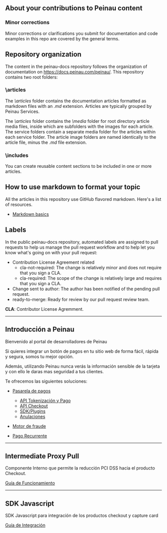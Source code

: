 ## About your contributions to Peinau content

### Minor corrections
Minor corrections or clarifications you submit for documentation and code examples in this repo are covered by the general terms.


## Repository organization
The content in the peinau-docs repository follows the organization of documentation on https://docs.peinau.com/peinau/. This repository contains two root folders:

### \articles
The *\articles* folder contains the documentation articles formatted as markdown files with an *.md* extension. Articles are typically grouped by Peinau Services.

The *\articles* folder contains the *\media* folder for root directory article media files, inside which are subfolders with the images for each article.  The service folders contain a separate media folder for the articles within each service folder. The article image folders are named identically to the article file, minus the *.md* file extension.

### \includes
You can create reusable content sections to be included in one or more articles. 

## How to use markdown to format your topic
All the articles in this repository use GitHub flavored markdown.  Here's a list of resources.

* [Markdown basics](https://help.github.com/articles/markdown-basics/)


## Labels
In the public peinau-docs repository, automated labels are assigned to pull requests to help us manage the pull request workflow and to help let you know what's going on with your pull request:

* Contribution License Agreement related
  * cla-not-required: The change is relatively minor and does not require that you sign a CLA.
  * cla-required: The scope of the change is relatively large and requires that you sign a CLA.
* Change sent to author: The author has been notified of the pending pull request.
* ready-to-merge: Ready for review by our pull request review team.

**CLA**: Contributor License Agremment.

----
## Introducción a Peinau

Bienvenido al portal de desarrolladores de Peinau

Si quieres integrar un botón de pagos en tu sitio web de forma fácil, rápida y segura, somos tu mejor opción.

Además, utilizando Peinau nunca verás la información sensible de la tarjeta y con ello le daras mas seguridad a tus clientes.

Te ofrecemos las siguientes soluciones:

- [Pasarela de pagos](Articulos/Pasarela-de-pagos.md)
  - [API Tokenización y Pago](Articulos/Api-tokenizacion-pago.md)
  - [API Checkout](Articulos/Api-checkout.md)
  - [SDK/Plugins](Articulos/Sdk-plugins.md)
  - [Anulaciones](Articulos/Anulaciones.md)

- [Motor de fraude](Articulos/Motor-de-fraude.md)
- [Pago Recurrente](Articulos/Pago-recurrente.md)

----
## Intermediate Proxy Pull

Componente Interno que permite la reducción PCI DSS hacia el producto Checkout.

[Guía de Funcionamiento](articles/intermediate-proxy-pull/introduction.md)

----
## SDK Javascript

SDK Javascript para integración de los productos checkout y capture card

[Guía de Integración](https://github.com/Peinau/peinau-javascript/blob/master/README.md)
